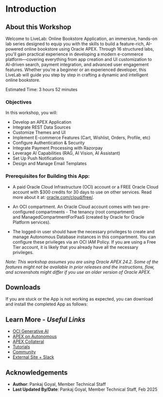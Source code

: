 # Introduction

## About this Workshop

Welcome to LiveLab: Online Bookstore Application, an immersive, hands-on lab series designed to equip you with the skills to build a feature-rich, AI-powered online bookstore using Oracle APEX. Through 16 structured labs, you'll gain practical experience in developing a modern e-commerce platform—covering everything from app creation and UI customization to AI-driven search, payment integration, and advanced user engagement features. Whether you're a beginner or an experienced developer, this LiveLab will guide you step by step in crafting a dynamic and intelligent online bookstore. 

Estimated Time: 3 hours 52 minutes

### Objectives

In this workshop, you will:

- Develop an APEX Application
- Integrate REST Data Sources
- Customize Themes and UI
- Implement E-commerce Features (Cart, Wishlist, Orders, Profile, etc)
- Configure Authentication & Security
- Integrate Payment Processing with Razorpay
- Leverage AI Capabilities (RAG, AI Vision, AI Assistant)
- Set Up Push Notifications
- Design and Manage Email Templates

### Prerequisites for Building this App:

- A paid Oracle Cloud Infrastructure (OCI) account or a FREE Oracle Cloud account with $300 credits for 30 days to use on other services. Read more about it at: [oracle.com/cloud/free/](https://www.oracle.com/cloud/free/).

- An OCI compartment. An Oracle Cloud account comes with two pre-configured compartments - The tenancy (root compartment) and ManagedCompartmentForPaaS (created by Oracle for Oracle Platform services).

- The logged-in user should have the necessary privileges to create and manage Autonomous Database instances in this compartment. You can configure these privileges via an OCI IAM Policy. If you are using a Free Tier account, it is likely that you already have all the necessary privileges.

*Note: This workshop assumes you are using Oracle APEX 24.2. Some of the features might not be available in prior releases and the instructions, flow, and screenshots might differ if you use an older version of Oracle APEX.*

## Downloads

If you are stuck or the App is not working as expected, you can download and install the completed App as follows:

<!-- 1. [Click here](https://c4u04.objectstorage.us-ashburn-1.oci.customer-oci.com/p/EcTjWk2IuZPZeNnD_fYMcgUhdNDIDA6rt9gaFj_WZMiL7VvxPBNMY60837hu5hga/n/c4u04/b/livelabsfiles/o/labfiles/ai-powered-image-search-export.sql) to download the completed application zip file and unzip it.

2. Import the **ai-powered-image-search-export.sql** file into your workspace. Follow the steps in the Install Application wizard to install the app along with the Supporting Objects.

3. Once the application is installed,
    - Follow Lab 1 > Task 1 to generate API keys using the OCI Console, and update the existing web credentials with your credentials.

    - Follow Lab 3 > Task 1 and Configure OCI Vision REST API as REST Data Source using your URL endpoint.

    - Follow Lab 3 > Task 2 and Task 3. Update the COMPARTMENT_ID parameter under the Image Classification and Text Detection child process with your Compartment ID from your OCI console.

4. All set. Now, run the application and see it in action! -->

## Learn More - *Useful Links*

- [OCI Generative AI](https://www.oracle.com/artificial-intelligence/generative-ai/large-language-models/)
- [APEX on Autonomous](https://apex.oracle.com/autonomous)
- [APEX Collateral](https://www.oracle.com/database/technologies/appdev/apex/collateral.html)
- [Tutorials](https://apex.oracle.com/en/learn/tutorials)
- [Community](https://apex.oracle.com/community)
- [External Site + Slack](http://apex.world)

## Acknowledgements

- **Author**: Pankaj Goyal, Member Technical Staff
- **Last Updated By/Date**: Pankaj Goyal, Member Technical Staff, Feb 2025